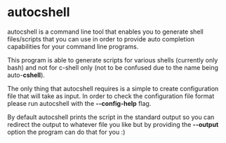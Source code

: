 # autocshell

autocshell is a command line tool that enables you to generate shell files/scripts that you can use
in order to provide auto  completion capabilities for your command line programs.

This program is able to generate scripts for various shells (currently only bash) and not for c-shell only (not to be confused due to the name being  auto-**cshell**).

The only thing that autocshell requires is a simple to create configuration file that will take as input.
In order to check the configuration file format please run autocshell with the **--config-help** flag.

By default autocshell prints the script in the standard output so you can redirect the output to whatever file you like but by providing the **--output** option the program can do that for you :)
